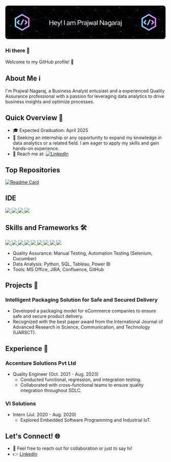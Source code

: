![Header](./github-header-image.png)

### Hi there 👋

Welcome to my GitHub profile! 🚀 

## About Me ℹ️
I'm Prajwal Nagaraj, a Business Analyst entusiast and a experienced Quality Assurance professional with a passion for leveraging data analytics to drive business insights and optimize processes. 

## Quick Overview 🌟

- 🎓 Expected Graduation: April 2025
- 💼 Seeking an internship or any opportunity to expand my knowledge in data analytics or a related field. I am eager to apply my skills and gain hands-on experience.
- 📧 Reach me at: [![LinkedIn](https://img.shields.io/badge/LinkedIn-0077B5?style=flat-square&logo=linkedin&logoColor=white)](https://linkedin.com/in/prajwal-nagaraj)

## Top Repositories
[![Readme Card](https://github-readme-stats.vercel.app/api/pin/?username=refusetoloose&theme=dark&hide_border=true&repo=AESO-ENERGY-CONSUMPTION-ANALYSIS)](https://github.com/refusetoloose/AESO-ENERGY-CONSUMPTION-ANALYSIS)

## IDE
[![](https://img.shields.io/badge/VSCode-0078D4?style=for-the-badge&logo=visual%20studio%20code&logoColor=white) ![](https://img.shields.io/badge/Jupyter-Notebook?style=for-the-badge&logo=jupyter&color=grey) ![](https://img.shields.io/badge/Python-3776AB?logo=python&logoColor=fff) ![](https://img.shields.io/badge/Colab-F9AB00?style=for-the-badge&logo=googlecolab&color=525252)](https://github.com/refusetoloose)

## Skills and Frameworks 🛠️
[![](https://img.shields.io/badge/Numpy-777BB4?style=for-the-badge&logo=numpy&logoColor=white) ![](https://img.shields.io/badge/Pandas-2C2D72?style=for-the-badge&logo=pandas&logoColor=white) ![](https://img.shields.io/badge/Python-3776AB?logo=python&logoColor=fff) ![](https://img.shields.io/badge/scikit_learn-F7931E?style=for-the-badge&logo=scikit-learn&logoColor=white) ![](https://img.shields.io/badge/Jupyter-Notebook?style=for-the-badge&logo=jupyter&color=grey) ![](https://img.shields.io/badge/Markdown-000000?style=for-the-badge&logo=markdown&logoColor=white) ![](https://img.shields.io/badge/PyTorch-EE4C2C?style=for-the-badge&logo=pytorch&logoColor=white) ![](https://img.shields.io/badge/HTML5-E34F26?style=for-the-badge&logo=html5&logoColor=white) ![](https://img.shields.io/badge/CSS3-1572B6?style=for-the-badge&logo=css3&logoColor=white)](https://github.com/refusetoloose)

- Quality Assurance: Manual Testing, Automation Testing (Selenium, Cucumber)
- Data Analysis: Python, SQL, Tableau, Power BI
- Tools: MS Office, JIRA, Confluence, GitHub

## Projects 🚧

### Intelligent Packaging Solution for Safe and Secured Delivery

- Developed a packaging model for eCommerce companies to ensure safe and secure product delivery.
- Recognized with the best paper award from the International Journal of Advanced Research in Science, Communication, and Technology (IJARSCT).

## Experience 💼

### Accenture Solutions Pvt Ltd

- Quality Engineer (Oct. 2021 - Aug. 2023)
  - Conducted functional, regression, and integration testing.
  - Collaborated with cross-functional teams to ensure quality integration throughout SDLC.

### VI Solutions

- Intern (Jul. 2020 - Aug. 2020)
  - Explored Embedded Software Programming and Industrial IoT.

## Let's Connect! 🌐

- 💬 Feel free to reach out for collaboration or just to say hi!
- 👉 [LinkedIn](https://linkedin.com/in/prajwal-nagaraj)

